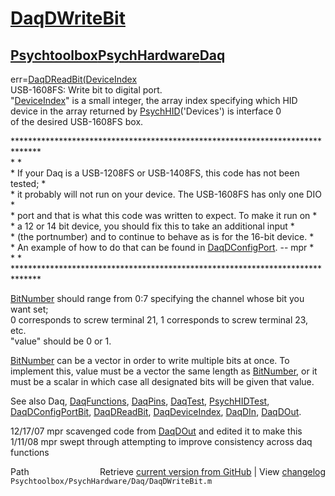 # [DaqDWriteBit](DaqDWriteBit)
## [Psychtoolbox](Psychtoolbox)[PsychHardware](PsychHardware)[Daq](Daq)

err=[DaqDReadBit](DaqDReadBit)[(DeviceIndex]((DeviceIndex),[BitNumber](BitNumber),value)  
USB-1608FS: Write bit to digital port.   
"[DeviceIndex](DeviceIndex)" is a small integer, the array index specifying which HID  
      device in the array returned by [PsychHID](PsychHID)('Devices') is interface 0  
      of the desired USB-1608FS box.  
  
\*\*\*\*\*\*\*\*\*\*\*\*\*\*\*\*\*\*\*\*\*\*\*\*\*\*\*\*\*\*\*\*\*\*\*\*\*\*\*\*\*\*\*\*\*\*\*\*\*\*\*\*\*\*\*\*\*\*\*\*\*\*\*\*\*\*\*\*\*\*\*\*\*\*\*\*\*\*  
\*                                                                            \*  
\* If your Daq is a USB-1208FS or USB-1408FS, this code has not been tested;  \*  
\* it probably will not run on your device.  The USB-1608FS has only one DIO  \*  
\* port and that is what this code was written to expect.  To make it run on  \*  
\* a 12 or 14 bit device, you should fix this to take an additional input     \*  
\* (the portnumber) and to continue to behave as is for the 16-bit device.    \*  
\* An example of how to do that can be found in [DaqDConfigPort](DaqDConfigPort).  -- mpr       \*  
\*                                                                            \*  
\*\*\*\*\*\*\*\*\*\*\*\*\*\*\*\*\*\*\*\*\*\*\*\*\*\*\*\*\*\*\*\*\*\*\*\*\*\*\*\*\*\*\*\*\*\*\*\*\*\*\*\*\*\*\*\*\*\*\*\*\*\*\*\*\*\*\*\*\*\*\*\*\*\*\*\*\*\*  
  
[BitNumber](BitNumber) should range from 0:7 specifying the channel whose bit you want set;  
0 corresponds to screw terminal 21, 1 corresponds to screw terminal 23, etc.  
"value" should be 0 or 1.  
  
[BitNumber](BitNumber) can be a vector in order to write multiple bits at once.  To  
implement this, value must be a vector the same length as [BitNumber](BitNumber), or it  
must be a scalar in which case all designated bits will be given that value.  
  
See also Daq, [DaqFunctions](DaqFunctions), [DaqPins](DaqPins), [DaqTest](DaqTest), [PsychHIDTest](PsychHIDTest),  
[DaqDConfigPortBit](DaqDConfigPortBit), [DaqDReadBit](DaqDReadBit), [DaqDeviceIndex](DaqDeviceIndex), [DaqDIn](DaqDIn), [DaqDOut](DaqDOut).  
  
12/17/07 mpr scavenged code from [DaqDOut](DaqDOut) and edited it to make this  
1/11/08  mpr  swept through attempting to improve consistency across daq  
                  functions  




<div class="code_header" style="text-align:right;">
  <span style="float:left;">Path&nbsp;&nbsp;</span> <span class="counter">Retrieve <a href=
  "https://raw.github.com/Psychtoolbox-3/Psychtoolbox-3/beta/Psychtoolbox/PsychHardware/Daq/DaqDWriteBit.m">current version from GitHub</a> | View <a href=
  "https://github.com/Psychtoolbox-3/Psychtoolbox-3/commits/beta/Psychtoolbox/PsychHardware/Daq/DaqDWriteBit.m">changelog</a></span>
</div>
<div class="code">
  <code>Psychtoolbox/PsychHardware/Daq/DaqDWriteBit.m</code>
</div>

